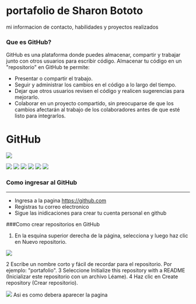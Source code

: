 # portafolio de Sharon Bototo
mi informacion de contacto, habilidades y proyectos realizados

### Que es GitHub?

GitHub es una plataforma donde puedes almacenar, compartir y trabajar junto con otros usuarios para escribir código.
Almacenar tu código en un "repositorio" en GitHub te permite:

- Presentar o compartir el trabajo.
- Seguir y administrar los cambios en el código a lo largo del tiempo.
- Dejar que otros usuarios revisen el código y realicen sugerencias para mejorarlo.
- Colaborar en un proyecto compartido, sin preocuparse de que los cambios afectarán al trabajo de los colaboradores antes de que esté listo para integrarlos.


# GitHub

![](https://github.blog/wp-content/uploads/2023/01/1200x640-2.png?fit=1200%2C640)

![](https://img.shields.io/github/stars/pandao/editor.md.svg) ![](https://img.shields.io/github/forks/pandao/editor.md.svg) ![](https://img.shields.io/github/tag/pandao/editor.md.svg) ![](https://img.shields.io/github/release/pandao/editor.md.svg) ![](https://img.shields.io/github/issues/pandao/editor.md.svg) ![](https://img.shields.io/bower/v/editor.md.svg)


### Como ingresar al GitHub
                
----

- Ingresa a la pagina https://github.com
- Registras tu correo electronico
- Sigue las inidicaciones para crear tu cuenta personal en github


###Como crear repositorios en GitHub
1. En la esquina superior derecha de la página, selecciona  y luego haz clic en Nuevo repositorio.

![](https://docs.github.com/assets/cb-29762/mw-1440/images/help/repository/repo-create-global-nav-update.webp)

2 Escribe un nombre corto y fácil de recordar para el repositorio. Por ejemplo: "portafolio". 
3 Seleccione Initialize this repository with a README (Inicializar este repositorio con un archivo Léame).
4 Haz clic en Create repository (Crear repositorio).

![](https://www.mclibre.org/consultar/informatica/img/git/github-repositorios-crear-03.png)
Asi es como debera aparecer la pagina 
